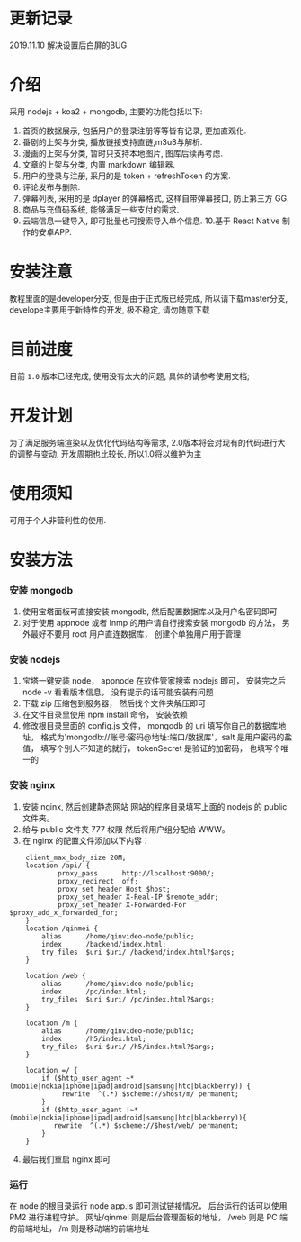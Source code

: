 # 更新记录

2019.11.10 解决设置后白屏的BUG

# 介绍

采用 nodejs + koa2 + mongodb, 主要的功能包括以下:

1. 首页的数据展示, 包括用户的登录注册等等皆有记录, 更加直观化.
2. 番剧的上架与分类, 播放链接支持直链,m3u8与解析.
3. 漫画的上架与分类, 暂时只支持本地图片, 图库后续再考虑.
4. 文章的上架与分类, 内置 markdown 编辑器.
5. 用户的登录与注册, 采用的是 token + refreshToken 的方案.
6. 评论发布与删除.
7. 弹幕列表, 采用的是 dplayer 的弹幕格式, 这样自带弹幕接口, 防止第三方 GG.
8. 商品与充值码系统, 能够满足一些支付的需求.
9. 云端信息一键导入, 即可批量也可搜索导入单个信息.
10.基于 React Native 制作的安卓APP.

# 安装注意

教程里面的是developer分支, 但是由于正式版已经完成, 所以请下载master分支, develope主要用于新特性的开发, 极不稳定, 请勿随意下载

# 目前进度

目前 `1.0` 版本已经完成, 使用没有太大的问题, 具体的请参考使用文档;

# 开发计划

为了满足服务端渲染以及优化代码结构等需求, 2.0版本将会对现有的代码进行大的调整与变动, 开发周期也比较长, 所以1.0将以维护为主

# 使用须知

可用于个人非营利性的使用.

# 安装方法

### 安装 mongodb

1. 使用宝塔面板可直接安装 mongodb, 然后配置数据库以及用户名密码即可
2. 对于使用 appnode 或者 lnmp 的用户请自行搜索安装 mongodb 的方法， 另外最好不要用 root 用户直连数据库， 创建个单独用户用于管理

### 安装 nodejs

1. 宝塔一键安装 node， appnode 在软件管家搜索 nodejs 即可， 安装完之后 node -v 看看版本信息， 没有提示的话可能安装有问题
2. 下载 zip 压缩包到服务器， 然后找个文件夹解压即可
3. 在文件目录里使用 npm install 命令， 安装依赖
4. 修改根目录里面的 config.js 文件， mongodb 的 uri 填写你自己的数据库地址， 格式为'mongodb://账号:密码@地址:端口/数据库'，salt 是用户密码的盐值， 填写个别人不知道的就行， tokenSecret 是验证的加密码， 也填写个唯一的

### 安装 nginx

1. 安装 nginx, 然后创建静态网站 网站的程序目录填写上面的 nodejs 的 public 文件夹。
2. 给与 public 文件夹 777 权限 然后将用户组分配给 WWW。
3. 在 nginx 的配置文件添加以下内容：

```
    client_max_body_size 20M;
    location /api/ {
            proxy_pass      http://localhost:9000/;
            proxy_redirect  off;
            proxy_set_header Host $host;
            proxy_set_header X-Real-IP $remote_addr;
            proxy_set_header X-Forwarded-For $proxy_add_x_forwarded_for;
    }
    location /qinmei {
        alias      /home/qinvideo-node/public;
        index      /backend/index.html;
        try_files  $uri $uri/ /backend/index.html?$args;
    }

    location /web {
        alias      /home/qinvideo-node/public;
        index      /pc/index.html;
        try_files  $uri $uri/ /pc/index.html?$args;
    }

    location /m {
        alias      /home/qinvideo-node/public;
        index      /h5/index.html;
        try_files  $uri $uri/ /h5/index.html?$args;
    }

    location =/ {
        if ($http_user_agent ~* (mobile|nokia|iphone|ipad|android|samsung|htc|blackberry)) {
             rewrite  ^(.*) $scheme://$host/m/ permanent;
        }
        if ($http_user_agent !~* (mobile|nokia|iphone|ipad|android|samsung|htc|blackberry)){
           rewrite  ^(.*) $scheme://$host/web/ permanent;
        }
    }

```

4. 最后我们重启 nginx 即可

### 运行

在 node 的根目录运行 node app.js 即可测试链接情况， 后台运行的话可以使用 PM2 进行进程守护。
网址/qinmei 则是后台管理面板的地址，
/web 则是 PC 端的前端地址，
/m 则是移动端的前端地址
